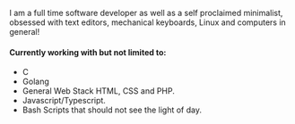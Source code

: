 I am a full time software developer as well as a self proclaimed minimalist, obsessed with text editors, mechanical keyboards, Linux and computers in general!

#### Currently working with but not limited to:
- C
- Golang
- General Web Stack HTML, CSS and PHP.
- Javascript/Typescript.
- Bash Scripts that should not see the light of day.
